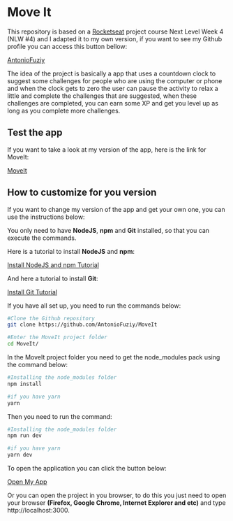 # Move It

This repository is based on a [Rocketseat](https://rocketseat.com.br/) project course Next Level Week 4 (NLW #4) and I adapted it to my own version, if you want to see my Github profile you can access this button bellow:

[AntonioFuziy](https://github.com/AntonioFuziy)

The idea of the project is basically a app that uses a countdown clock to suggest some challenges for people who are using the computer or phone and when the clock gets to zero the user can pause the activity to relax a little and complete the challenges that are suggested, when these challenges are completed, you can earn some XP and get you level up as long as you complete more challenges.

## Test the app

If you want to take a look at my version of the app, here is the link for MoveIt:
<!-- [MoveIt](https://moveit-antoniofuziy.vercel.app/) -->
[MoveIt](https://moveit-antoniofuziy.vercel.app/)
## How to customize for you version

If you want to change my version of the app and get your own one, you can use the instructions below:

You only need to have **NodeJS**, **npm** and **Git** installed, so that you can execute the commands.

Here is a tutorial to install **NodeJS** and **npm**:

[Install NodeJS and npm Tutorial](https://www.techgalery.com/2019/12/how-to-install-nodejs-and-npm-on.html)

And here a tutorial to install **Git**:

[Install Git Tutorial](https://git-scm.com/book/en/v2/Getting-Started-Installing-Git)

If you have all set up, you need to run the commands below:

```bash
#Clone the Github repository
git clone https://github.com/AntonioFuziy/MoveIt

#Enter the MoveIt project folder
cd MoveIt/
```

In the MoveIt project folder you need to get the node_modules pack using the command below:

```bash
#Installing the node_modules folder
npm install

#if you have yarn
yarn
```

Then you need to run the command:

```bash
#Installing the node_modules folder
npm run dev

#if you have yarn
yarn dev
```

To open the application you can click the button below:

[Open My App](http://localhost:3000)

Or you can open the project in you browser, to do this you just need to open your browser **(Firefox, Google Chrome, Internet Explorer and etc)** 
and type http://localhost:3000.